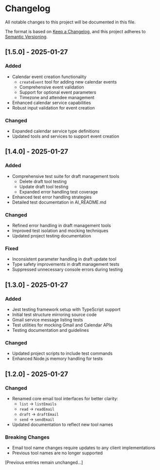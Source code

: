 # Changelog
All notable changes to this project will be documented in this file.

The format is based on [Keep a Changelog](https://keepachangelog.com/en/1.0.0/),
and this project adheres to [Semantic Versioning](https://semver.org/spec/v2.0.0.html).

## [1.5.0] - 2025-01-27

### Added
- Calendar event creation functionality
  - `createEvent` tool for adding new calendar events
  - Comprehensive event validation
  - Support for optional event parameters
  - Timezone and attendee management
- Enhanced calendar service capabilities
- Robust input validation for event creation

### Changed
- Expanded calendar service type definitions
- Updated tools and services to support event creation

## [1.4.0] - 2025-01-27

### Added
- Comprehensive test suite for draft management tools
  - Delete draft tool testing
  - Update draft tool testing
  - Expanded error handling test coverage
- Enhanced test error handling strategies
- Detailed test documentation in AI_README.md

### Changed
- Refined error handling in draft management tools
- Improved test isolation and mocking techniques
- Updated project testing documentation

### Fixed
- Inconsistent parameter handling in draft update tool
- Type safety improvements in draft management tests
- Suppressed unnecessary console errors during testing

## [1.3.0] - 2025-01-27

### Added
- Jest testing framework setup with TypeScript support
- Initial test structure mirroring source code
- Gmail service message listing tests
- Test utilities for mocking Gmail and Calendar APIs
- Testing documentation and guidelines

### Changed
- Updated project scripts to include test commands
- Enhanced Node.js memory handling for tests

## [1.2.0] - 2025-01-27

### Changed
- Renamed core email tool interfaces for better clarity:
  - `list` -> `listEmails`
  - `read` -> `readEmail`
  - `draft` -> `draftEmail`
  - `send` -> `sendEmail`
- Updated documentation to reflect new tool names

### Breaking Changes
- Email tool name changes require updates to any client implementations
- Previous tool names are no longer supported

[Previous entries remain unchanged...]